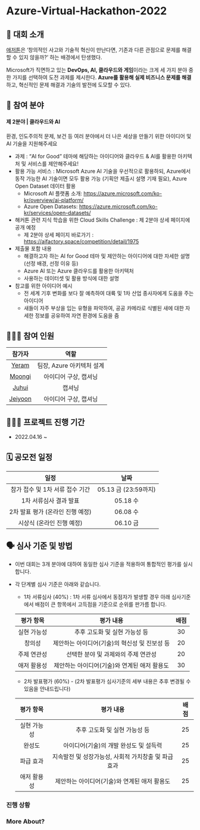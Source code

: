 # Azure-Virtual-Hackathon-2022

## 🚩 대회 소개
[애저톤](https://aifactory.space/competition/detail/2005)은 ‘창의적인 사고와 기술적 혁신이 만난다면, 기존과 다른 관점으로 문제를 해결할 수 있지 않을까?’ 하는 배경에서 탄생했다. 

Microsoft가 직면하고 있는 **DevOps, AI, 클라우드와 게임**이라는 크게 세 가지 분야 중 한 가지를 선택하여 도전 과제를 제시한다. **Azure를 활용해 실제 비즈니스 문제를 해결**하고, 혁신적인 문제 해결과 기술의 발전에 도모할 수 있다.

## 🎡 참여 분야
#### 제 2분야 | 클라우드와 AI
환경, 인도주의적 문제, 보건 등 여러 분야에서 더 나은 세상을 만들기 위한 아이디어 및 AI 기술을 지원해주세요

- 과제 : “AI for Good” 테마에 해당하는 아이디어와 클라우드 & AI를 활용한 아키텍처 및 서비스를 제안해주세요!
- 활용 가능 서비스 : Microsoft Azure AI 기술을 우선적으로 활용하되, Azure에서 동작 가능한 AI 기술이면 모두 활용 가능 (기획안 제출시 설명 기재 필요), Azure Open Dataset 데이터 활용
    - Microsoft AI 플랫폼 소개: https://azure.microsoft.com/ko-kr/overview/ai-platform/
    - Azure Open Datasets: https://azure.microsoft.com/ko-kr/services/open-datasets/
- 해커톤 관련 지식 학습을 위한  Cloud Skills Challenge : 제 2분야 상세 페이지에 공개 예정
    - 제 2분야 상세 페이지 바로가기 : https://aifactory.space/competition/detail/1975
- 제출물 포함 내용
    - 해결하고자 하는 AI for Good 테마 및 제안하는 아이디어에 대한 자세한 설명 (선정 배경, 선정 이유 등)
    - Azure AI 또는 Azure 클라우드를 활용한 아키텍처
    - 사용하는 데이터셋 및 활용 방식에 대한 설명
- 참고를 위한 아이디어 예시
    - 전 세계 기후 변화를 보다 잘 예측하여 대륙 및 1차 산업 종사자에게 도움을 주는 아이디어
    - 새들이 자주 부상을 입는 유형을 파악하여, 공공 카메라로 식별된 새에 대한 자세한 정보를 공유하여 자연 환경에 도움을 줌

## 🧑🏻‍💻 참여 인원
|참가자|역할|
|:-----:|:----:|
|[Yeram](https://itwithruilan.tistory.com/)|팀장, Azure 아키텍처 설계|
|[Moongi](https://blog.naver.com/ansrl23)|아이디어 구상, 캡셔닝|
|[Juhui](https://heojuhuigitblog.netlify.app/)|캡셔닝|
|[Jeiyoon](https://jeiyoon.github.io/)|아이디어 구상, 캡셔닝|

## 👩🏻‍💻 프로젝트 진행 기간
- 2022.04.16 ~ 

## 🗓 공모전 일정
|일정|날짜|
|:-----:|:-----:|
|참가 접수 및 1차 서류 접수 기간|05.13 금 (23:59까지)
|1차 서류심사 결과 발표|05.18 수|
|2차 발표 평가 (온라인 진행 예정)|06.08 수|
|시상식 (온라인 진행 예정)|06.10 금|

## 🗣 심사 기준 및 방법
- 이번 대회는 3개 분야에 대하여 동일한 심사 기준을 적용하여 통합적인 평가를 실시합니다.
- 각 단계별 심사 기준은 아래와 같습니다.
    - 1차 서류심사 (40%) : 1차 서류 심사에서 동점자가 발생할 경우 아래 심사기준에서 배점이 큰 항목에서 고득점을 기준으로 순위를 판가름 합니다.

    |평가 항목|평가 내용|배점|
    |:---:|:---:|:---:|
    |실현 가능성|추후 고도화 및 실현 가능성 등|30|
    |창의성|제안하는 아이디어(기술)의 혁신성 및 진보성 등|20|
    |주제 연관성|선택한 분야 및 과제와의 주제 연관성|20|
    |애저 활용성|제안하는 아이디어(기술)와 연계된 애저 활용도|30|

    - 2차 발표평가 (60%) - (2차 발표평가 심사기준의 세부 내용은 추후 변경될 수 있음을 안내드립니다)

    |평가 항목|평가 내용|배점|
    |:---:|:---:|:---:|
    |실현 가능성|추후 고도화 및 실현 가능성 등|25|
    |완성도|아이디어(기술)의 개발 완성도 및 설득력|25|
    |파급 효과|지속발전 및 성장가능성, 사회적 가치창출 및 파급효과|25|
    |애저 활용성|제안하는 아이디어(기술)와 연계된 애저 활용도|25|

<!-- ### 웹페이지


### 데모영상

### 출연연 데이터 목록

### 외부 데이터 목록 -->

### 진행 상황

### More About?
